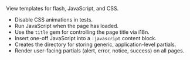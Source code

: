 View templates for flash, JavaScript, and CSS.

- Disable CSS animations in tests.
- Run JavaScript when the page has loaded.
- Use the `title` gem for controlling the page title via i18n.
- Insert one-off JavaScript into a `:javascript` content block.
- Creates the directory for storing generic, application-level partials.
- Render user-facing partials (alert, error, notice, success) on all pages.
